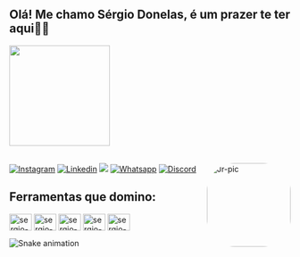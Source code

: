 ## Olá! Me chamo Sérgio Donelas, é um prazer te ter aqui🤖👋
<div>
  <a href="https://github.com/sergiodornelas">
  <img height="180em" src="https://github-readme-stats.vercel.app/api?username=sergiodornelas&show_icons=true&theme=dark&include_all_commits=true&count_private=true"/><img height="180em"/>
</div>

<div> <br>

[![Instagram](https://img.shields.io/badge/Instagram-E4405F?style=for-the-badge&logo=instagram&logoColor=white)](https://www.instagram.com/dornelas.http/) 
[![Linkedin](https://img.shields.io/badge/LinkedIn-0077B5?style=for-the-badge&logo=linkedin&logoColor=white)](https://www.linkedin.com/in/sérgio-dornelas-ba3946234/) 
<a href = "mailto:sergiodornelasdev@gmail.com"><img src="https://img.shields.io/badge/Gmail-D14836?style=for-the-badge&logo=gmail&logoColor=white"></a>
[![Whatsapp](https://img.shields.io/badge/WhatsApp-25D366?style=for-the-badge&logo=whatsapp&logoColor=white)](https://api.whatsapp.com/send?phone=5581989034339&text=Ola!%20tudo%20bem%3F) 
[![Discord](https://img.shields.io/badge/Discord-7289DA?style=for-the-badge&logo=discord&logoColor=white )](https://discord.com/users/962411748894310491) 
<img align="right" alt="Jr-pic" height="150" style="border-radius:50px;" src="https://user-images.githubusercontent.com/110427773/187564483-25cdea51-1996-40a9-86cc-3c8ad9b2f42c.png">
</div>

## Ferramentas que domino: 


<div style="">
<img align="center" alt="sergio-HTML" height="30" width="40" src="https://cdn.jsdelivr.net/gh/devicons/devicon/icons/html5/html5-original.svg">
<img align="center" alt="sergio-CSS" height="30" width="40" src="https://cdn.jsdelivr.net/gh/devicons/devicon/icons/css3/css3-original.svg">
<img align="center" alt="sergio-GIT" height="30" width="40" src="https://cdn.jsdelivr.net/gh/devicons/devicon/icons/git/git-original.svg">
<img align="center" alt="sergio-GIT" height="30" width="40" src="https://cdn.jsdelivr.net/gh/devicons/devicon/icons/javascript/javascript-original.svg">
<img align="center" alt="sergio-GIT" height="30" width="40" src="https://cdn.jsdelivr.net/gh/devicons/devicon/icons/cucumber/cucumber-plain.svg">

  
    


  
![Snake animation](https://github.com/sergiodornelas/sergiodornelas/blob/output/github-contribution-grid-snake.svg)
 
